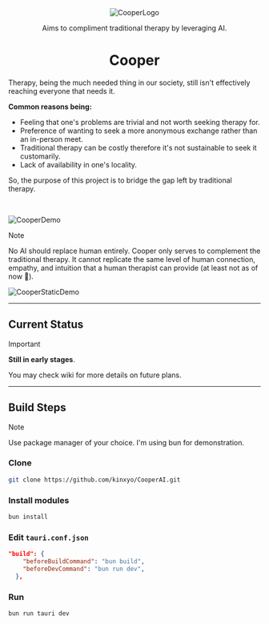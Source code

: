 <div align="center"><img src="https://github.com/kinxyo/CooperAI/assets/90744941/e74a03da-cac1-4467-be82-0680976ddded" alt="CooperLogo" /> <p>Aims to compliment traditional therapy by leveraging AI.</p> <h1>Cooper</h1>  </div>

Therapy, being the much needed thing in our society, still isn't effectively reaching everyone that needs it.

**Common reasons being:**

- Feeling that one's problems are trivial and not worth seeking therapy for.
- Preference of wanting to seek a more anonymous exchange rather than an in-person meet.
- Traditional therapy can be costly therefore it's not sustainable to seek it customarily.
- Lack of availability in one's locality.

So, the purpose of this project is to bridge the gap left by traditional therapy.

<br>

![CooperDemo](https://github.com/kinxyo/CooperAI/assets/90744941/a39c5232-43e8-4901-977b-f09f66efa87c)

> [!NOTE]
> No AI should replace human entirely. Cooper only serves to complement the traditional therapy.
> It cannot replicate the same level of human connection, empathy, and intuition that a human therapist can provide (at least not as of now 👀).

![CooperStaticDemo](https://github.com/kinxyo/CooperAI/assets/90744941/5a28def3-0bba-4266-a76a-cce579534f94)

---

## Current Status 

> [!IMPORTANT]
> **Still in early stages**.

You may check wiki for more details on future plans.

---

## Build Steps

> [!NOTE]
> Use package manager of your choice.
> I'm using bun for demonstration.

### Clone

```bash
git clone https://github.com/kinxyo/CooperAI.git
```

### Install modules

```bash
bun install
```

### Edit `tauri.conf.json`

```json
"build": {
    "beforeBuildCommand": "bun build",
    "beforeDevCommand": "bun run dev",
  },
```

### Run

```bash
bun run tauri dev
```
